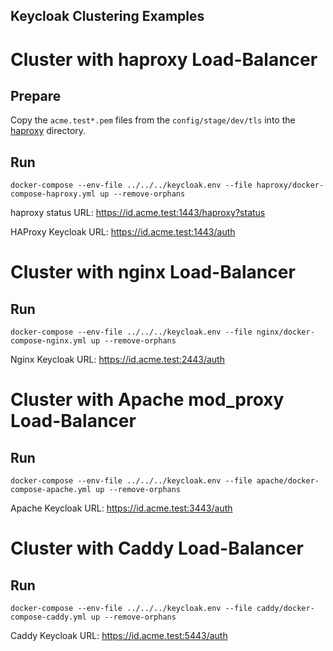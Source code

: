 Keycloak Clustering Examples
----

# Cluster with haproxy Load-Balancer 

## Prepare

Copy the `acme.test*.pem` files from the `config/stage/dev/tls` into the [haproxy](haproxy) directory.

## Run 
```
docker-compose --env-file ../../../keycloak.env --file haproxy/docker-compose-haproxy.yml up --remove-orphans
```

haproxy status URL: https://id.acme.test:1443/haproxy?status

HAProxy Keycloak URL: https://id.acme.test:1443/auth

# Cluster with nginx Load-Balancer

## Run
```
docker-compose --env-file ../../../keycloak.env --file nginx/docker-compose-nginx.yml up --remove-orphans
```

Nginx Keycloak URL: https://id.acme.test:2443/auth

# Cluster with Apache mod_proxy Load-Balancer

## Run
```
docker-compose --env-file ../../../keycloak.env --file apache/docker-compose-apache.yml up --remove-orphans
```

Apache Keycloak URL: https://id.acme.test:3443/auth

# Cluster with Caddy Load-Balancer

## Run
```
docker-compose --env-file ../../../keycloak.env --file caddy/docker-compose-caddy.yml up --remove-orphans
```

Caddy Keycloak URL: https://id.acme.test:5443/auth
